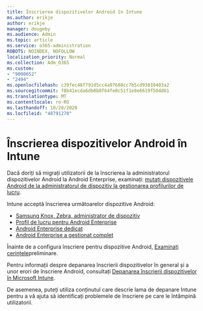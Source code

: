 ```yaml
---
title: Înscrierea dispozitivelor Android în Intune
ms.author: erikje
author: erikje
manager: dougeby
ms.audience: Admin
ms.topic: article
ms.service: o365-administration
ROBOTS: NOINDEX, NOFOLLOW
localization_priority: Normal
ms.collection: Adm_O365
ms.custom:
- "9000652"
- "2494"
ms.openlocfilehash: c39fec48f791d5cc4a97688cc7b5cd93010403a2
ms.sourcegitcommit: f8b41ecda6db0b8f64fe0c51f1e8e6619f504d61
ms.translationtype: MT
ms.contentlocale: ro-RO
ms.lasthandoff: 10/28/2020
ms.locfileid: "48791270"
---
```

# <a name="enrolling-android-devices-into-intune"></a>Înscrierea dispozitivelor Android în Intune

Dacă doriți să migrați utilizatorii de la înscrierea la administratorul dispozitivelor Android la Android Enterprise, examinați: [mutați dispozitivele Android de la administratorul de dispozitiv la gestionarea profilurilor de lucru](https://docs.microsoft.com/mem/intune/enrollment/android-move-device-admin-work-profile).

Intune acceptă înscrierea următoarelor dispozitive Android:  

- [Samsung Knox, Zebra, administrator de dispozitiv](https://docs.microsoft.com/mem/intune/enrollment/android-enroll-device-administrator)
- [Profil de lucru pentru Android Enterprise](https://docs.microsoft.com/mem/intune/enrollment/android-enterprise-overview)
- [Android Enterprise dedicat](https://docs.microsoft.com/mem/intune/enrollment/android-dedicated-devices-fully-managed-enroll)
- [Android Enterprise a gestionat complet](https://docs.microsoft.com/mem/intune/enrollment/android-fully-managed-enroll)

Înainte de a configura înscriere pentru dispozitive Android, [Examinați cerințele](https://docs.microsoft.com/intune/enrollment/android-enroll)preliminare.  

Pentru informații despre depanarea înscrierii dispozitivelor în general și a unor erori de înscriere Android, consultați [Depanarea înscrierii dispozitivelor în Microsoft Intune](https://docs.microsoft.com/mem/intune/enrollment/troubleshoot-android-enrollment).

De asemenea, puteți utiliza conținutul care descrie lama de depanare Intune pentru a vă ajuta să identificați problemele de înscriere pe care le întâmpină utilizatorii.
